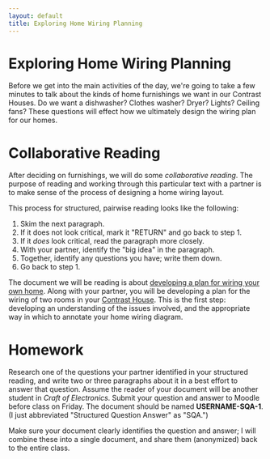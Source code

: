 ```yaml
---
layout: default
title: Exploring Home Wiring Planning
---
```


# Exploring Home Wiring Planning

Before we get into the main activities of the day, we're going to take a few minutes to talk about the kinds of home furnishings we want in our Contrast Houses. Do we want a dishwasher? Clothes washer? Dryer? Lights? Ceiling fans? These questions will effect how we ultimately design the wiring plan for our homes.

# Collaborative Reading

After deciding on furnishings, we will do some *collaborative reading*. The purpose of reading and working through this particular text with a partner is to make sense of the process of designing a home wiring layout.

This process for structured, pairwise reading looks like the following:

1. Skim the next paragraph.
1. If it does not look critical, mark it "RETURN" and go back to step 1.
1. If it *does* look critical, read the paragraph more closely.
1. With your partner, identify the "big idea" in the paragraph.
1. Together, identify any questions you have; write them down.
1. Go back to step 1.

The document we will be reading is about [developing a plan for wiring your own home](http://handyman-do-it-yourself.com/house-wiring-diagrams/). Along with your partner, you will be developing a plan for the wiring of two rooms in your [Contrast House]({{site.url}}/bereacontrasthouse/). This is the first step: developing an understanding of the issues involved, and the appropriate way in which to annotate your home wiring diagram.

# Homework

Research one of the questions your partner identified in your structured reading, and write two or three paragraphs about it in a best effort to answer that question. Assume the reader of your document will be another student in <em>Craft of Electronics</em>. Submit your question and answer to Moodle before class on Friday. The document should be named **USERNAME-SQA-1**. (I just abbreviated "Structured Question Answer" as "SQA.")

Make sure your document clearly identifies the question and answer; I will combine these into a single document, and share them (anonymized) back to the entire class.
